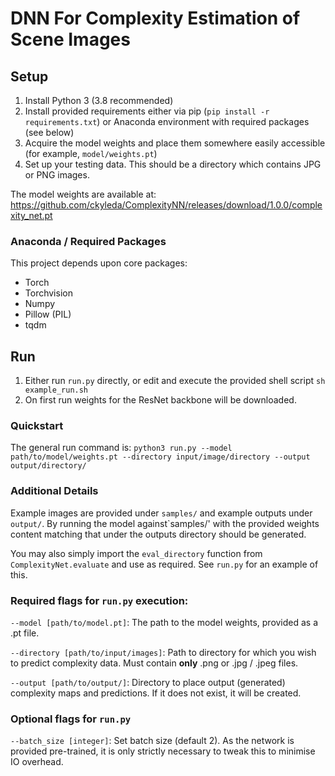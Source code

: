 # DNN For Complexity Estimation of Scene Images

## Setup

1. Install Python 3 (3.8 recommended)
2. Install provided requirements either via pip (`pip install -r requirements.txt`) or Anaconda environment with required packages (see below)
3. Acquire the model weights and place them somewhere easily accessible (for example, `model/weights.pt`)
4. Set up your testing data. This should be a directory which contains JPG or PNG images.

The model weights are available at: https://github.com/ckyleda/ComplexityNN/releases/download/1.0.0/complexity_net.pt

### Anaconda / Required Packages

This project depends upon core packages:

- Torch
- Torchvision
- Numpy
- Pillow (PIL)
- tqdm

## Run

1. Either run `run.py` directly, or edit and execute the provided shell script `sh example_run.sh`
2. On first run weights for the ResNet backbone will be downloaded. 

### Quickstart

The general run command is: `python3 run.py --model path/to/model/weights.pt --directory input/image/directory --output output/directory/`

### Additional Details

Example images are provided under `samples/` and example outputs under `output/`. 
By running the model against`samples/' with the provided weights content matching that 
under the outputs directory should be generated.

You may also simply import the `eval_directory` function from `ComplexityNet.evaluate` and use as required.
See `run.py` for an example of this.

### Required flags for `run.py` execution:

`--model [path/to/model.pt]`: The path to the model weights, provided as a .pt file.

`--directory [path/to/input/images]`: Path to directory for which you wish to predict complexity data.
Must contain **only** .png or .jpg / .jpeg files.

`--output [path/to/output/]`: Directory to place output (generated) complexity maps and predictions.
If it does not exist, it will be created.

### Optional flags for `run.py`

`--batch_size [integer]`: Set batch size (default 2). As the network is provided pre-trained,
it is only strictly necessary to tweak this to minimise IO overhead.